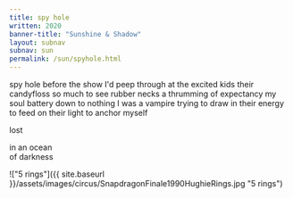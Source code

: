 ```yaml
---
title: spy hole
written: 2020
banner-title: "Sunshine & Shadow" 
layout: subnav
subnav: sun
permalink: /sun/spyhole.html
---
```



<div class="poem">
spy hole  
before the show  
I'd peep through  
at the excited kids  
their candyfloss  
so much to see  
rubber necks  
a thrumming  
of expectancy  
my soul battery  
down to nothing  
I was  
a vampire  
trying to draw in  
their energy  
to feed  
on their light  
to anchor myself  


lost  


in an ocean  
of darkness
</div>


!["5 rings"]({{ site.baseurl }}/assets/images/circus/SnapdragonFinale1990HughieRings.jpg "5 rings")
